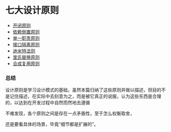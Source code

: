 # 七大设计原则

- [开闭原则](open_closed/README.md)
- [依赖倒置原则](dependence_inversion/README.md)
- [单一职责原则](simple_responsibility/README.md)
- [接口隔离原则](interface_segregation/README.md)
- [迪米特法则](law_of_demeter/README.md)
- [里氏替换原则](liskow_substitution/README.md)
- [合成复用原则](composite_aggregate_reuse/README.md)



### 总结

设计原则是学习设计模式的基础，虽然本篇归纳了这些原则并做以描述，但目的不是记住描述，在实际中去刻意为之，而是被它真正的说服，认为这些东西是合理的，以达到在开发过程中自然而然地去遵循

不难发现，各个原则之间是存在一点矛盾性，至于怎么权衡取舍，

还是要看具体的场景，毕竟“细节都是扩展的”。

